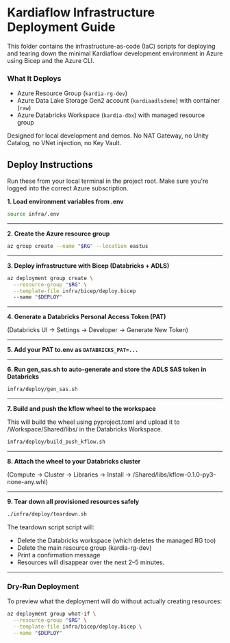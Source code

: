 # Kardiaflow Infrastructure Deployment Guide

This folder contains the infrastructure-as-code (IaC) scripts for deploying and
tearing down the minimal Kardiaflow development environment in Azure using Bicep
and the Azure CLI.



### What It Deploys

- Azure Resource Group (`kardia-rg-dev`)
- Azure Data Lake Storage Gen2 account (`kardiaadlsdemo`) with container (`raw`)
- Azure Databricks Workspace (`kardia-dbx`) with managed resource group

Designed for local development and demos. No NAT Gateway, no Unity Catalog, no VNet injection, no Key Vault.



## Deploy Instructions

Run these from your local terminal in the project root. Make sure you're logged into the correct Azure subscription.

**1. Load environment variables from .env**

```bash
source infra/.env
```

---

**2. Create the Azure resource group**

```bash
az group create --name "$RG" --location eastus
```

---

**3.  Deploy infrastructure with Bicep (Databricks + ADLS)**

```bash
az deployment group create \
  --resource-group "$RG" \
  --template-file infra/bicep/deploy.bicep
  --name "$DEPLOY"
```

---

**4. Generate a Databricks Personal Access Token (PAT)**

(Databricks UI → Settings → Developer → Generate New Token)

---

**5. Add your PAT to.env as `DATABRICKS_PAT=...`**

---

**6. Run gen_sas.sh to auto-generate and store the ADLS SAS token in Databricks**

```bash
infra/deploy/gen_sas.sh
```

---

**7. Build and push the kflow wheel to the workspace**

This will build the wheel using pyproject.toml and upload it to /Workspace/Shared/libs/ in the Databricks Workspace.

```bash
infra/deploy/build_push_kflow.sh
```

---

**8. Attach the wheel to your Databricks cluster**

(Compute → Cluster → Libraries → Install → /Shared/libs/kflow-0.1.0-py3-none-any.whl)

---

**9. Tear down all provisioned resources safely**

```bash
./infra/deploy/teardown.sh
```

The teardown script script will:

- Delete the Databricks workspace (which deletes the managed RG too)
- Delete the main resource group (kardia-rg-dev)
- Print a confirmation message
- Resources will disappear over the next 2–5 minutes.

---

### Dry-Run Deployment

To preview what the deployment will do without actually creating resources:

```bash
az deployment group what-if \
  --resource-group "$RG" \
  --template-file infra/bicep/deploy.bicep \
  --name "$DEPLOY"
```